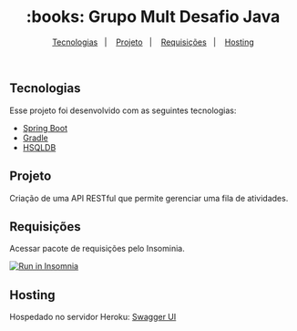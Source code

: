 <h1 align="center">
    :books: Grupo Mult Desafio Java
</h1>

<p align="center">
  <a href="#Tecnologias">Tecnologias</a>&nbsp;&nbsp;&nbsp;|&nbsp;&nbsp;&nbsp;
  <a href="#Projeto">Projeto</a>&nbsp;&nbsp;&nbsp;|&nbsp;&nbsp;&nbsp;
  <a href="#Requisições">Requisições</a>&nbsp;&nbsp;&nbsp;|&nbsp;&nbsp;&nbsp;
  <a href="#Hosting">Hosting</a>
</p>

<br>

## Tecnologias

Esse projeto foi desenvolvido com as seguintes tecnologias:

- [Spring Boot](https://spring.io/)
- [Gradle](https://gradle.org/)
- [HSQLDB](http://hsqldb.org/)

## Projeto

Criação de uma API RESTful que permite gerenciar uma fila de atividades.
</br>

## Requisições 

Acessar pacote de requisições pelo Insominia.

<a href="https://insomnia.rest/run/?label=&uri=https%3A%2F%2Fpastebin.com%2Fraw%2F21X68cz0" target="_blank"><img src="https://insomnia.rest/images/run.svg" alt="Run in Insomnia"></a>


## Hosting

Hospedado no servidor Heroku: <a href="https://grupomult-desafio-java.herokuapp.com/swagger-ui.html">Swagger UI</a>
